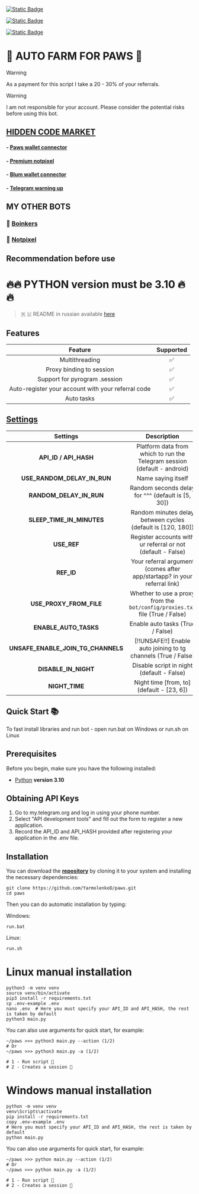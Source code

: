 [![Static Badge](https://img.shields.io/badge/Telegram-Channel-Link?style=for-the-badge&logo=Telegram&logoColor=white&logoSize=auto&color=blue)](https://t.me/hidden_coding)

[![Static Badge](https://img.shields.io/badge/Telegram-Chat-yes?style=for-the-badge&logo=Telegram&logoColor=white&logoSize=auto&color=blue)](https://t.me/hidden_codding_chat)

[![Static Badge](https://img.shields.io/badge/Telegram-Bot%20Link-Link?style=for-the-badge&logo=Telegram&logoColor=white&logoSize=auto&color=blue)](https://t.me/PAWSOG_bot/PAWS?startapp=xDZm2M3t)

# 🐾 AUTO FARM FOR PAWS 🐾

> [!WARNING]
> As a payment for this script I take a 20 - 30% of your referrals.

> [!WARNING]
> I am not responsible for your account. Please consider the potential risks before using this bot.

## [HIDDEN CODE MARKET](https://t.me/hcmarket_bot?start=referral_355876562)

#### - [Paws wallet connector](https://t.me/hcmarket_bot?start=referral_355876562-project_1016)
#### - [Premium notpixel](https://t.me/hcmarket_bot?start=referral_355876562-project_1015)
#### - [Blum wallet connector](https://t.me/hcmarket_bot?start=referral_355876562-project_1002)
#### - [Telegram warning up](https://t.me/hcmarket_bot?start=referral_355876562-project_1001)

## MY OTHER BOTS

### 💩 [Boinkers](https://github.com/YarmolenkoD/boinkers)
### 🎨 [Notpixel](https://github.com/YarmolenkoD/notpixel)

## Recommendation before use

# 🔥🔥 PYTHON version must be 3.10 🔥🔥

> 🇷 🇺 README in russian available [here](README-RU.md)

## Features  
|                      Feature                       | Supported |
|:--------------------------------------------------:|:---------:|
|                   Multithreading                   |     ✅     |
|              Proxy binding to session              |     ✅     |
|           Support for pyrogram .session            |     ✅     |
| Auto-register your account with your referral code |     ✅     |
|                     Auto tasks                     |     ✅     |


## [Settings](https://github.com/YarmolenkoD/paws/blob/main/.env-example/)
|                     Settings                     |                                                         Description                                                          |
|:------------------------------------------------:|:----------------------------------------------------------------------------------------------------------------------------:|
|              **API_ID / API_HASH**               |                           Platform data from which to run the Telegram session (default - android)                           |
|           **USE_RANDOM_DELAY_IN_RUN**            |                                                      Name saying itself                                                      |
|             **RANDOM_DELAY_IN_RUN**              |                                      Random seconds delay for ^^^ (default is [5, 30])                                       |
|            **SLEEP_TIME_IN_MINUTES**             |                                 Random minutes delay between cycles (default is [120, 180])                                  |
|                   **USE_REF**                    |                                 Register accounts with ur referral or not (default - False)                                  |
|                    **REF_ID**                    |                           Your referral argument (comes after app/startapp? in your referral link)                           |
|             **USE_PROXY_FROM_FILE**              |                         Whether to use a proxy from the `bot/config/proxies.txt` file (True / False)                         |
|              **ENABLE_AUTO_TASKS**               |                                               Enable auto tasks (True / False)                                               |
|        **UNSAFE_ENABLE_JOIN_TG_CHANNELS**        |                                [!!UNSAFE!!] Enable auto joining to tg channels (True / False)                                |
|               **DISABLE_IN_NIGHT**               |                                          Disable script in night (default - False)                                           |
|                  **NIGHT_TIME**                  |                                          Night time [from, to] (default - [23, 6])                                           |

## Quick Start 📚

To fast install libraries and run bot - open run.bat on Windows or run.sh on Linux

## Prerequisites
Before you begin, make sure you have the following installed:
- [Python](https://www.python.org/downloads/) **version 3.10**

## Obtaining API Keys
1. Go to my.telegram.org and log in using your phone number.
2. Select "API development tools" and fill out the form to register a new application.
3. Record the API_ID and API_HASH provided after registering your application in the .env file.

## Installation
You can download the [**repository**](https://github.com/YarmolenkoD/paws) by cloning it to your system and installing the necessary dependencies:
```shell
git clone https://github.com/YarmolenkoD/paws.git
cd paws
```

Then you can do automatic installation by typing:

Windows:
```shell
run.bat
```

Linux:
```shell
run.sh
```

# Linux manual installation
```shell
python3 -m venv venv
source venv/bin/activate
pip3 install -r requirements.txt
cp .env-example .env
nano .env  # Here you must specify your API_ID and API_HASH, the rest is taken by default
python3 main.py
```

You can also use arguments for quick start, for example:
```shell
~/paws >>> python3 main.py --action (1/2)
# Or
~/paws >>> python3 main.py -a (1/2)

# 1 - Run script 🐾
# 2 - Creates a session 🐶
```

# Windows manual installation
```shell
python -m venv venv
venv\Scripts\activate
pip install -r requirements.txt
copy .env-example .env
# Here you must specify your API_ID and API_HASH, the rest is taken by default
python main.py
```

You can also use arguments for quick start, for example:
```shell
~/paws >>> python main.py --action (1/2)
# Or
~/paws >>> python main.py -a (1/2)

# 1 - Run script 🐾
# 2 - Creates a session 🐶
```
